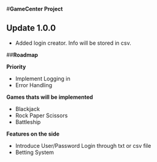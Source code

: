 #**GameCenter Project**

## Update 1.0.0

- Added login creator. Info will be stored in csv. 


##**Roadmap**

**Priority**

- Implement Logging in
- Error Handling

**Games thats will be implemented**
- Blackjack 
- Rock Paper Scissors 
- Battleship

**Features on the side** 
- Introduce User/Password Login through txt or csv file 
- Betting System
